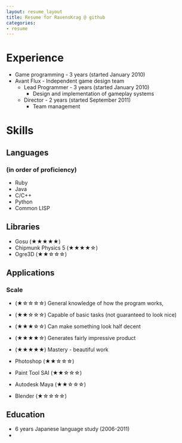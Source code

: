 ```yaml
---
layout: resume_layout
title: Resume for RavensKrag @ github
categories:
- resume
---
```


<!--
NOTES:
Try showing scale for stars on mouseover of stars
	Need to convince people to mouseover, hopefully without explicitly telling them
		Similar color / forms as other things with mouseover effects?
	Shows skills in interaction design
 -->

# Experience
<!--
* Game programming - 3 years (started January 2010)
* Avant Flux - Independent game design team
	* Lead Programmer - 3 years (started January 2010)
		* Design and implementation of gameplay systems
	* Director - 2 years (started September 2011)
		* Team management
 -->
 <!-- Manual conversion of above list into HTML, as Jekyll's support for nested lists is broken -->
<ul>
<li>Game programming - 3 years (started January 2010)</li>
<li>Avant Flux - Independent game design team
<ul>
<li>Lead Programmer - 3 years (started January 2010)
<ul>
<li>Design and implementation of gameplay systems</li>
</ul></li>
<li>Director - 2 years (started September 2011)
<ul>
<li>Team management</li>
</ul></li>
</ul></li>
</ul>



# Skills
## Languages
### (in order of proficiency)
* Ruby
* Java
* C/C++
* Python
* Common LISP

## Libraries
* Gosu					(★★★★★)
* Chipmunk Physics 5	(★★★★☆)
* Ogre3D				(★★☆☆☆)

## Applications
<!-- improve writing on descriptions-->
### Scale
* (★☆☆☆☆)	General knowledge of how the program works, 
* (★★☆☆☆)	Capable of basic tasks (not guaranteed to look nice)
* (★★★☆☆)	Can make something look half decent
* (★★★★☆)	Generates fairly impressive product
* (★★★★★)	Mastery - beautiful work


* Photoshop			(★★☆☆☆)
* Paint Tool SAI	(★★☆☆☆)
* Autodesk Maya		(★★☆☆☆)
* Blender			(★☆☆☆☆)

## Education
* 6 years Japanese language study (2006-2011)
* 